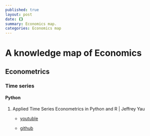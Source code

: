 ```yaml
---
published: true
layout: post
date: {}
summary: Economics map.
categories: Economics map
---
```

# A knowledge map of Economics




## Econometrics

### Time series

#### Python 

1. Applied Time Series Econometrics in Python and R | Jeffrey Yau

	-   [youtuble](https://www.youtube.com/watch?v=tJ-O3hk1vRw/)
    
    - [github](https://github.com/silicon-valley-data-science/pydata-sf-2016-arima-tutorial)
